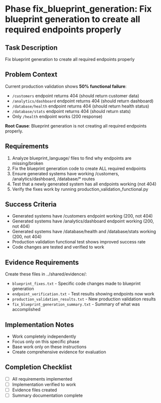 # Phase fix_blueprint_generation: Fix blueprint generation to create all required endpoints properly

## Task Description
Fix blueprint generation to create all required endpoints properly

## Problem Context
Current production validation shows **50% functional failure**:
- `/customers` endpoint returns 404 (should return customer data)
- `/analytics/dashboard` endpoint returns 404 (should return dashboard)
- `/database/health` endpoint returns 404 (should return health status)
- `/database/stats` endpoint returns 404 (should return stats)
- Only `/health` endpoint works (200 response)

**Root Cause**: Blueprint generation is not creating all required endpoints properly.

## Requirements
1. Analyze blueprint_language/ files to find why endpoints are missing/broken
2. Fix the blueprint generation code to create ALL required endpoints
3. Ensure generated systems have working /customers, /analytics/dashboard, /database/* routes
4. Test that a newly generated system has all endpoints working (not 404)
5. Verify the fixes work by running production_validation_functional.py

## Success Criteria
- Generated systems have /customers endpoint working (200, not 404)
- Generated systems have /analytics/dashboard endpoint working (200, not 404)
- Generated systems have /database/health and /database/stats working (200, not 404)
- Production validation functional test shows improved success rate
- Code changes are tested and verified to work

## Evidence Requirements
Create these files in ../shared/evidence/:
- `blueprint_fixes.txt` - Specific code changes made to blueprint generation
- `endpoint_verification.txt` - Test results showing endpoints now work
- `production_validation_results.txt` - New production validation results
- `fix_blueprint_generation_summary.txt` - Summary of what was accomplished

## Implementation Notes
- Work completely independently
- Focus only on this specific phase
- Base work only on these instructions
- Create comprehensive evidence for evaluation

## Completion Checklist
- [ ] All requirements implemented
- [ ] Implementation verified to work
- [ ] Evidence files created
- [ ] Summary documentation complete
